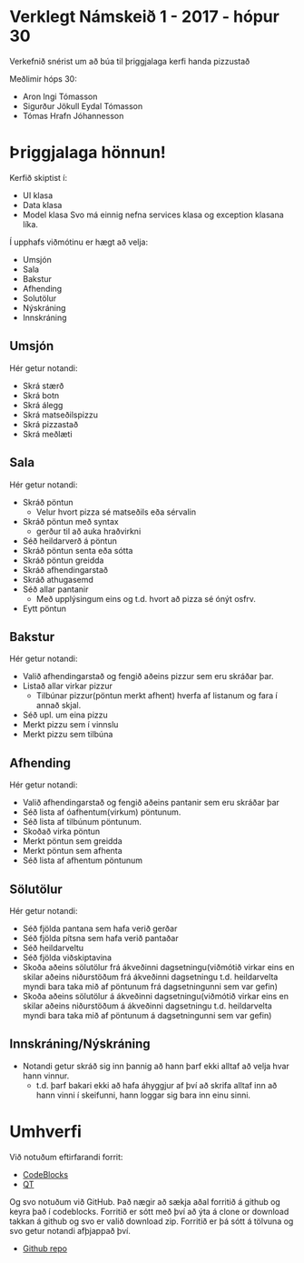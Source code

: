 # Verklegt Námskeið 1 - 2017 - hópur 30

Verkefnið snérist um að búa til þriggjalaga kerfi handa pizzustað

Meðlimir hóps 30:
  - Aron Ingi Tómasson
  - Sigurður Jökull Eydal Tómasson
  - Tómas Hrafn Jóhannesson

# Þriggjalaga hönnun!
Kerfið skiptist í:
  - UI klasa
  - Data klasa
  - Model klasa
Svo má einnig nefna services klasa og exception klasana líka. 


Í upphafs viðmótinu er hægt að velja:
  - Umsjón
  - Sala
  - Bakstur
  - Afhending
  - Solutölur
  - Nýskráning
  - Innskráning

## Umsjón
Hér getur notandi:
* Skrá stærð
* Skrá botn
* Skrá álegg
* Skrá matseðilspizzu
* Skrá pizzastað
* Skrá meðlæti

## Sala
Hér getur notandi:
* Skráð pöntun
    * Velur hvort pizza sé matseðils eða sérvalin
* Skráð pöntun með syntax
    * gerður til að auka hraðvirkni
* Séð heildarverð á pöntun
* Skráð pöntun senta eða sótta
* Skráð pöntun greidda
* Skráð afhendingarstað
* Skráð athugasemd
* Séð allar pantanir
    * Með upplýsingum eins og t.d. hvort að pizza sé ónýt osfrv.
* Eytt pöntun
## Bakstur
Hér getur notandi:
* Valið afhendingarstað og fengið aðeins pizzur sem eru skráðar þar.
* Listað allar virkar pizzur
    * Tilbúnar pizzur(pöntun merkt afhent) hverfa af listanum og fara í annað skjal. 
*  Séð upl. um eina pizzu
*  Merkt pizzu sem í vinnslu
*  Merkt pizzu sem tilbúna
## Afhending
Hér getur notandi:
* Valið afhendingarstað og fengið aðeins pantanir sem eru skráðar þar
* Séð lista af óafhentum(virkum) pöntunum. 
* Séð lista af tilbúnum pöntunum. 
* Skoðað virka pöntun
* Merkt pöntun sem greidda
* Merkt pöntun sem afhenta
* Séð lista af afhentum pöntunum
## Sölutölur
Hér getur notandi:
* Séð fjölda pantana sem hafa verið gerðar
* Séð fjölda pítsna sem hafa verið pantaðar
* Séð heildarveltu
* Séð fjölda viðskiptavina
* Skoða aðeins sölutölur frá ákveðinni dagsetningu(viðmótið virkar eins en skilar aðeins niðurstöðum frá ákveðinni dagsetningu t.d. heildarvelta myndi bara taka mið af pöntunum frá dagsetningunni sem var gefin)
* Skoða aðeins sölutölur á ákveðinni dagsetningu(viðmótið virkar eins en skilar aðeins niðurstöðum á ákveðinni dagsetningu t.d. heildarvelta myndi bara taka mið af pöntunum á dagsetningunni sem var gefin)

## Innskráning/Nýskráning
* Notandi getur skráð sig inn þannig að hann þarf ekki alltaf að velja hvar hann vinnur.
    * t.d. þarf bakari ekki að hafa áhyggjur af því að skrifa alltaf inn að hann vinni í skeifunni, hann loggar sig bara inn einu sinni.

# Umhverfi

Við notuðum eftirfarandi forrit:
* [CodeBlocks](http://www.codeblocks.org/downloads)
* [QT](https://www.qt.io/) 

Og svo notuðum við GitHub.
Það nægir að sækja aðal forritið á github og keyra það í codeblocks.
Forritið er sótt með því að ýta á clone or download takkan á github og svo er valið download zip.
Forritið er þá sótt á tölvuna og svo getur notandi afþjappað því.

* [Github repo](https://github.com/sigurdurje10/pizza)



